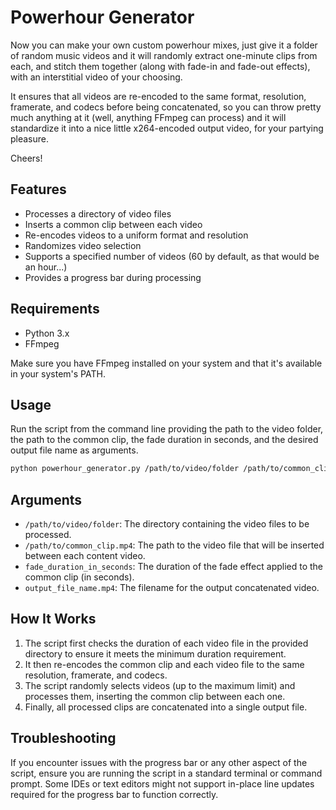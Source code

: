 # Powerhour Generator

Now you can make your own custom powerhour mixes, just give it a folder of random music videos and it will randomly extract one-minute clips from each, and stitch them together (along with fade-in and fade-out effects), with an interstitial video of your choosing.

It ensures that all videos are re-encoded to the same format, resolution, framerate, and codecs before being concatenated, so you can throw pretty much anything at it (well, anything FFmpeg can process) and it will standardize it into a nice little x264-encoded output video, for your partying pleasure.

Cheers!

## Features

- Processes a directory of video files
- Inserts a common clip between each video
- Re-encodes videos to a uniform format and resolution
- Randomizes video selection
- Supports a specified number of videos (60 by default, as that would be an hour...)
- Provides a progress bar during processing

## Requirements

- Python 3.x
- FFmpeg

Make sure you have FFmpeg installed on your system and that it's available in your system's PATH.

## Usage

Run the script from the command line providing the path to the video folder, the path to the common clip, the fade duration in seconds, and the desired output file name as arguments.

```bash
python powerhour_generator.py /path/to/video/folder /path/to/common_clip.mp4 fade_duration_in_seconds output_file_name.mp4
```

## Arguments

- `/path/to/video/folder`: The directory containing the video files to be processed.
- `/path/to/common_clip.mp4`: The path to the video file that will be inserted between each content video.
- `fade_duration_in_seconds`: The duration of the fade effect applied to the common clip (in seconds).
- `output_file_name.mp4`: The filename for the output concatenated video.

## How It Works

1. The script first checks the duration of each video file in the provided directory to ensure it meets the minimum duration requirement.
2. It then re-encodes the common clip and each video file to the same resolution, framerate, and codecs.
3. The script randomly selects videos (up to the maximum limit) and processes them, inserting the common clip between each one.
4. Finally, all processed clips are concatenated into a single output file.

## Troubleshooting

If you encounter issues with the progress bar or any other aspect of the script, ensure you are running the script in a standard terminal or command prompt. Some IDEs or text editors might not support in-place line updates required for the progress bar to function correctly.
